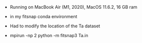 - Running on MacBook Air (M1, 2020), MacOS 11.6.2, 16 GB ram

- in my fitsnap conda environment 

- Had to modify the location of the Ta dataset

- mpirun -np 2 python -m fitsnap3 Ta.in 

